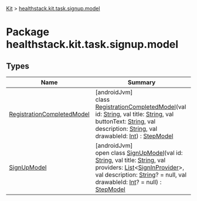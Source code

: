 
[Kit](../../kit.html) > [healthstack.kit.task.signup.model](index.html)



# Package healthstack.kit.task.signup.model



## Types


| Name | Summary |
|---|---|
| [RegistrationCompletedModel](-registration-completed-model/index.html) | [androidJvm]<br>class [RegistrationCompletedModel](-registration-completed-model/index.html)(val id: [String](https://kotlinlang.org/api/latest/jvm/stdlib/kotlin/-string/index.html), val title: [String](https://kotlinlang.org/api/latest/jvm/stdlib/kotlin/-string/index.html), val buttonText: [String](https://kotlinlang.org/api/latest/jvm/stdlib/kotlin/-string/index.html), val description: [String](https://kotlinlang.org/api/latest/jvm/stdlib/kotlin/-string/index.html), val drawableId: [Int](https://kotlinlang.org/api/latest/jvm/stdlib/kotlin/-int/index.html)) : [StepModel](../healthstack.kit.task.base/-step-model/index.html) |
| [SignUpModel](-sign-up-model/index.html) | [androidJvm]<br>open class [SignUpModel](-sign-up-model/index.html)(val id: [String](https://kotlinlang.org/api/latest/jvm/stdlib/kotlin/-string/index.html), val title: [String](https://kotlinlang.org/api/latest/jvm/stdlib/kotlin/-string/index.html), val providers: [List](https://kotlinlang.org/api/latest/jvm/stdlib/kotlin.collections/-list/index.html)&lt;[SignInProvider](../healthstack.kit.auth/-sign-in-provider/index.html)&gt;, val description: [String](https://kotlinlang.org/api/latest/jvm/stdlib/kotlin/-string/index.html)? = null, val drawableId: [Int](https://kotlinlang.org/api/latest/jvm/stdlib/kotlin/-int/index.html)? = null) : [StepModel](../healthstack.kit.task.base/-step-model/index.html) |

